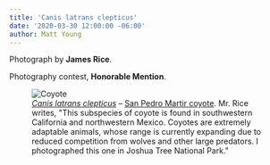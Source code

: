 ```yaml
---
title: 'Canis latrans clepticus'
date: '2020-03-30 12:00:00 -06:00'
author: Matt Young
---
```

Photograph by **James Rice**.

Photography contest, **Honorable Mention**.

<figure>
<img src="{{ site.baseurl }}/uploads/2020/Rice Canis latrans clepticus.jpg" alt="Coyote"/>
<figcaption><a href="https://en.wikipedia.org/wiki/Coyote"><i>Canis latrans clepticus</i></a> &ndash; <a href="https://www.inaturalist.org/taxa/147206-Canis-latrans-clepticus">San Pedro Martir coyote</a>. Mr. Rice writes, "This subspecies of coyote is found in southwestern California and northwestern Mexico. Coyotes are extremely adaptable animals, whose range is currently expanding due to reduced competition from wolves and other large predators. I photographed this one in Joshua Tree National Park."
</figcaption>
</figure>


 
